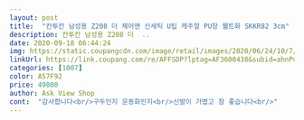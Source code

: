 ```yaml
---
layout: post 
title:  "칸투칸 남성용 Z208 더 체어맨 신세틱 U팁 캐주얼 PU창 웰트화 SKKR82 3cm" 
description: 칸투칸 남성용 Z208 더  ..
date: 2020-09-18 06:44:24 
img: https://static.coupangcdn.com/image/retail/images/2020/06/24/10/7/0dc87c27-3bd1-4c2a-a930-5e2325557840.jpg 
linkUrl: https://link.coupang.com/re/AFFSDP?lptag=AF3600438&subid=ahnPublicAsk&pageKey=1832274891&itemId=3116375486&vendorItemId=70967434445&traceid=V0-113-c12ba1e93f313975 
categories: [1007] 
color: A57F92 
price: 49800 
author: Ask View Shop 
cont:  "감사합니다<br/>구두인지 운동화인지<br/>신발이 가볍고 참 좋습니다<br/>" 
---
```

